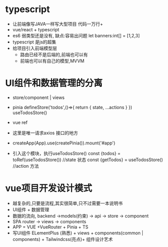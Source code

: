 # typescript 
   - 让前端像写JAVA一样写大型项目  代码一万行+
   - vue/react + typescript
   - es6 
      弱类型还是没有, 缺点:容易出问题
      let banners:int[] = [1,2,3]
   - typescript 是js的超集
   - 给项目引入前端模型层
     - 路由已经不是后端的,前端也可以有
     - 前端也可以有自己的模型,MVVM

# UI组件和数据管理的分离
  - store/component | views
  - pinia defineStore('todos',()=>{
      return {
         state,
         ...actions
      }
   })  useTodosStore()  

   - vue ref
   - 这里是唯一请求axios 接口的地方
   - createApp(App).use(createPinia()).mount('#app')
   - 引入这个模块，执行useTodosStore()
   const {todos} = toRef(useTodosStore()) //state 状态
   const {getTodos} = useTodosStore() //action 方法

# vue项目开发设计模式
   - 越复杂的,只要是流程,其实很简单,只不过需要一本说明书
   - UI组件 + 数据管理
   - 数据的流向,
      backend ->models(约束) -> api -> store -> component
   - SPA
      router -> views -> components
   - APP = VUE +VueRouter + Pinia + TS
   - 写UI组件
      ELementPlus (熟悉) + views + components(common | components) + Tailwindcss(亮点)+ 组件设计艺术